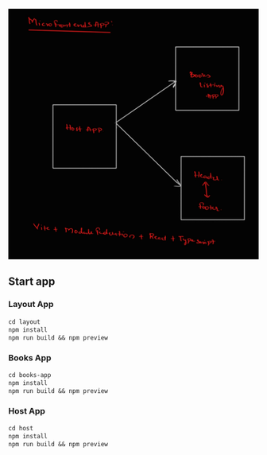 ![img.png](img.png)

## Start app

### Layout App
    cd layout
    npm install
    npm run build && npm preview

### Books App
    cd books-app
    npm install
    npm run build && npm preview

### Host App
    cd host
    npm install
    npm run build && npm preview